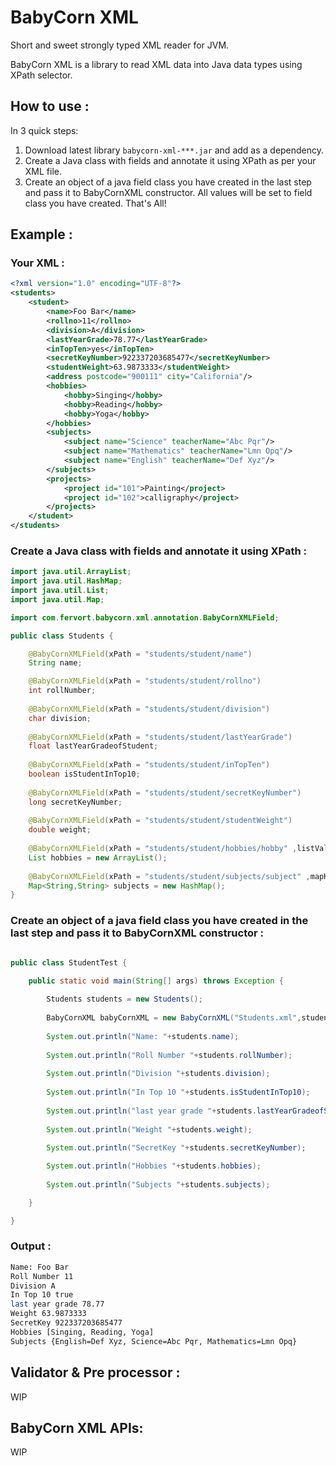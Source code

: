 # BabyCorn XML
Short and sweet strongly typed XML reader for JVM.

BabyCorn XML is a library to read XML data into Java data types using XPath selector. 

## How to use : 

In 3 quick steps: 

1. Download latest library `babycorn-xml-***.jar` and add as a dependency.
2. Create a Java class with fields and annotate it using XPath as per your XML file.
3. Create an object of a java field class you have created in the last step and pass it to BabyCornXML constructor. All values will be set to field class you have created. That's All!

## Example :

### Your XML :
```xml
<?xml version="1.0" encoding="UTF-8"?>
<students>
	<student>
		<name>Foo Bar</name>
		<rollno>11</rollno>
		<division>A</division>
		<lastYearGrade>78.77</lastYearGrade>
		<inTopTen>yes</inTopTen>
		<secretKeyNumber>922337203685477</secretKeyNumber>
		<studentWeight>63.9873333</studentWeight>
		<address postcode="900111" city="California"/>
		<hobbies>
			<hobby>Singing</hobby>
			<hobby>Reading</hobby>
			<hobby>Yoga</hobby>
		</hobbies>
		<subjects>
			<subject name="Science" teacherName="Abc Pqr"/>
			<subject name="Mathematics" teacherName="Lmn Opq"/>
			<subject name="English" teacherName="Def Xyz"/>
		</subjects>
		<projects>
			<project id="101">Painting</project>
			<project id="102">calligraphy</project>
		</projects>
	</student>
</students>	
```

### Create a Java class with fields and annotate it using XPath :

```java
import java.util.ArrayList;
import java.util.HashMap;
import java.util.List;
import java.util.Map;

import com.fervort.babycorn.xml.annotation.BabyCornXMLField;

public class Students {

	@BabyCornXMLField(xPath = "students/student/name")
	String name;

	@BabyCornXMLField(xPath = "students/student/rollno")
	int rollNumber;
	
	@BabyCornXMLField(xPath = "students/student/division")
	char division;
	
	@BabyCornXMLField(xPath = "students/student/lastYearGrade")
	float lastYearGradeofStudent;
	
	@BabyCornXMLField(xPath = "students/student/inTopTen")
	boolean isStudentInTop10;
	
	@BabyCornXMLField(xPath = "students/student/secretKeyNumber")
	long secretKeyNumber;
	
	@BabyCornXMLField(xPath = "students/student/studentWeight")
	double weight;
	
	@BabyCornXMLField(xPath = "students/student/hobbies/hobby" ,listValue = "text()")
	List hobbies = new ArrayList();
	
	@BabyCornXMLField(xPath = "students/student/subjects/subject" ,mapKey = "@name",mapValue = "@teacherName")
	Map<String,String> subjects = new HashMap();
}
```

### Create an object of a java field class you have created in the last step and pass it to BabyCornXML constructor :

```java

public class StudentTest {

	public static void main(String[] args) throws Exception {
		
		Students students = new Students();
		
		BabyCornXML babyCornXML = new BabyCornXML("Students.xml",students);
		
		System.out.println("Name: "+students.name);
		
		System.out.println("Roll Number "+students.rollNumber);
		
		System.out.println("Division "+students.division);
		
		System.out.println("In Top 10 "+students.isStudentInTop10);
		
		System.out.println("last year grade "+students.lastYearGradeofStudent);
		
		System.out.println("Weight "+students.weight);
	
		System.out.println("SecretKey "+students.secretKeyNumber);

		System.out.println("Hobbies "+students.hobbies);
		
		System.out.println("Subjects "+students.subjects);

	}

}


```

### Output :

```bash
Name: Foo Bar
Roll Number 11
Division A
In Top 10 true
last year grade 78.77
Weight 63.9873333
SecretKey 922337203685477
Hobbies [Singing, Reading, Yoga]
Subjects {English=Def Xyz, Science=Abc Pqr, Mathematics=Lmn Opq}
```

## Validator & Pre processor :
WIP

## BabyCorn XML APIs:
WIP
